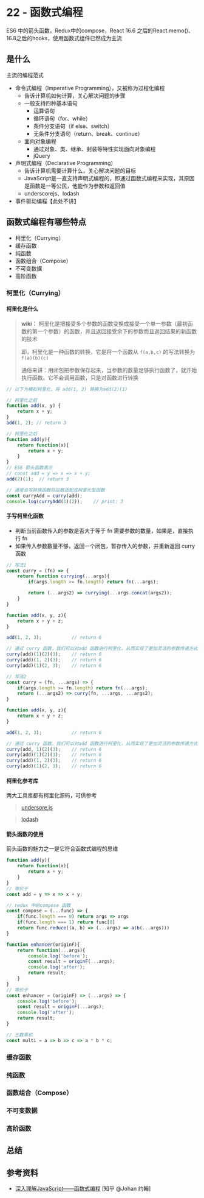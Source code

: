 # 22 - 函数式编程

ES6 中的箭头函数，Redux中的compose，React 16.6 之后的React.memo()、16.8之后的hooks，使用函数式组件已然成为主流

## 是什么

主流的编程范式

- 命令式编程（Imperative Programming），又被称为过程化编程
  - 告诉计算机如何计算，关心解决问题的步骤
  - 一般支持四种基本语句
    - 运算语句
    - 循环语句（for、while）
    - 条件分支语句（if else、switch）
    - 无条件分支语句（return、break、continue）
  - 面向对象编程
    - 通过对象、类、继承、封装等特性实现面向对象编程
    - jQuery
- 声明式编程（Declarative Programming）
  - 告诉计算机需要计算什么，关心解决问题的目标
  - JavaScript是一直支持声明式编程的，即通过函数式编程来实现，其原因是函数是一等公民，他能作为参数和返回值
  - underscorejs、lodash
- 事件驱动编程【此处不讲】

## 函数式编程有哪些特点

- 柯里化（Currying）
- 缓存函数
- 纯函数
- 函数组合（Compose）
- 不可变数据
- 高阶函数

### 柯里化（Currying）

#### 柯里化是什么

> **wiki：** 柯里化是把接受多个参数的函数变换成接受一个单一参数（最初函数的第一个参数）的函数，并且返回接受余下的参数而且返回结果的新函数的技术
>
> 即，柯里化是一种函数的转换，它是将一个函数从 `f(a,b,c)` 的写法转换为 `f(a)(b)(c)`
>
> 通俗来讲：用闭包把参数保存起来，当参数的数量足够执行函数了，就开始执行函数。它不会调用函数，只是对函数进行转换

```javascript
// 以下为模拟柯里化，将 add(1, 2) 转换为add(2)(1)

// 柯里化之前
function add(x, y) {
    return x + y;
}
add(1, 2); // return 3

// 柯里化之后
function add(y){
    return function(x){
        return x + y;
    }
}
// ES6 箭头函数表示
// const add = y => x => x + y;
add(2)(1);  // return 3

// 通常会写转换函数将函数适配成柯里化型函数
const curryAdd = curry(add);
console.log(curryAdd(1)(2));    // print: 3
```

#### 手写柯里化函数

- 判断当前函数传入的参数是否大于等于 fn 需要参数的数量，如果是，直接执行 fn
- 如果传入参数数量不够，返回一个闭包，暂存传入的参数，并重新返回 curry 函数

```javascript
// 写法1
const curry = (fn) => {
    return function currying(...args){
        if(args.length >= fn.length) return fn(...args);

        return (...args2) => currying(...args.concat(args2));
    }
}

function add(x, y, z){
    return x + y + z;
}

add(1, 2, 3);           // return 6

// 通过 curry 函数，我们可以对add 函数进行柯里化，从而实现了更加灵活的参数传递方式
curry(add)(1)(2)(3);    // return 6
curry(add)(1, 2)(3);    // return 6
curry(add)(1)(2, 3);    // return 6
```

```javascript
// 写法2
const curry = (fn, ...args) => {
    if(args.length >= fn.length) return fn(...args);
    return (...args2) => curry(fn, ...args, ...args2);
}

function add(x, y, z){
    return x + y + z;
}

add(1, 2, 3);           // return 6

// 通过 curry 函数，我们可以对add 函数进行柯里化，从而实现了更加灵活的参数传递方式
curry(add, 1)(2)(3);    // return 6
curry(add)(1)(2)(3);    // return 6
curry(add)(1, 2)(3);    // return 6
curry(add)(1)(2, 3);    // return 6
```

#### 柯里化参考库

两大工具库都有柯里化源码，可供参考

> [undersore.js](https://github.com/lodash/lodash/blob/es/curry.js) 

> [lodash](https://github.com/lodash/lodash/blob/npm/curry.js)

#### 箭头函数的使用

箭头函数的魅力之一是它符合函数式编程的思维

```javascript
function add(y){
    return function(x){
        return x + y;
    }
}
// 等价于
const add = y => x => x + y;

// redux 中的compose 函数
const compose = (...func) => {
    if(func.length === 0) return args => args
    if(func.length === 1) return func[0]
    return func.reduce((a, b) => (...args) => a(b(...args)))
}

function enhancer(originF){
    return function(...args){
        console.log('before');
        const result = originF(...args);
        console.log('after');
        return result;
    }
}
// 等价于
const enhancer = (originF) => (...args) => {
    console.log('before');
    const result = originF(...args);
    console.log('after');
    return result;
}

// 三数乘机
const multi = a => b => c => a * b * c;
```

### 缓存函数

### 纯函数

### 函数组合（Compose）

### 不可变数据

### 高阶函数

## 总结

## 参考资料

- [深入理解JavaScript——函数式编程](https://zhuanlan.zhihu.com/p/575570285) [知乎 @Johan 约翰]